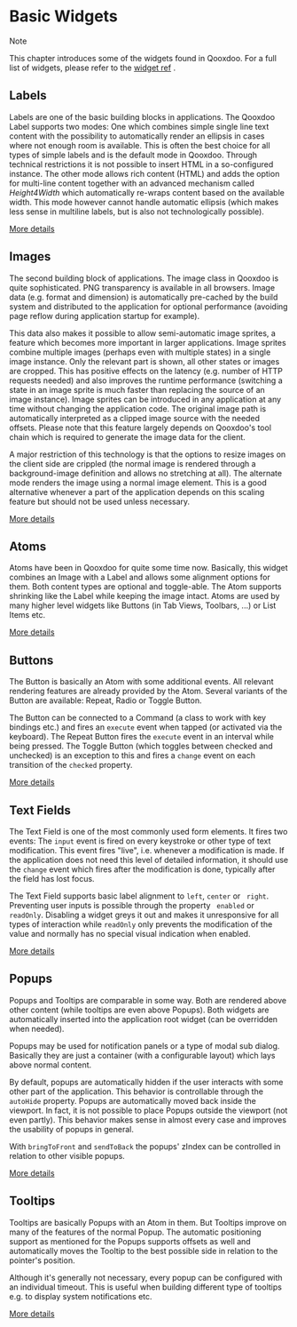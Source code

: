 # Basic Widgets

<div class="note">

<div class="admonition-title">

Note

</div>

This chapter introduces some of the widgets found in Qooxdoo. For a
full list of widgets, please refer to the [widget ref](widget_ref.md)
        .

</div>

## Labels

Labels are one of the basic building blocks in applications. The
Qooxdoo Label supports two modes: One which combines simple single
line text content with the possibility to automatically render an
ellipsis in cases where not enough room is available. This is often
the best choice for all types of simple labels and is the default mode
in Qooxdoo. Through technical restrictions it is not possible to
insert HTML in a so-configured instance. The other mode allows rich
content (HTML) and adds the option for multi-line content together
with an advanced mechanism called _Height4Width_ which automatically
re-wraps content based on the available width. This mode however
cannot handle automatic ellipsis (which makes less sense in multiline
labels, but is also not technologically possible).

[More details](label.md)

## Images

The second building block of applications. The image class in Qooxdoo
is quite sophisticated. PNG transparency is available in all browsers.
Image data (e.g. format and dimension) is automatically pre-cached by
the build system and distributed to the application for optional
performance (avoiding page reflow during application startup for
example).

This data also makes it possible to allow semi-automatic image
sprites, a feature which becomes more important in larger
applications. Image sprites combine multiple images (perhaps even with
multiple states) in a single image instance. Only the relevant part is
shown, all other states or images are cropped. This has positive
effects on the latency (e.g. number of HTTP requests needed) and also
improves the runtime performance (switching a state in an image sprite
is much faster than replacing the source of an image instance). Image
sprites can be introduced in any application at any time without
changing the application code. The original image path is
automatically interpreted as a clipped image source with the needed
offsets. Please note that this feature largely depends on Qooxdoo's
tool chain which is required to generate the image data for the
client.

A major restriction of this technology is that the options to resize
images on the client side are crippled (the normal image is rendered
through a background-image definition and allows no stretching at
all). The alternate mode renders the image using a normal image
element. This is a good alternative whenever a part of the application
depends on this scaling feature but should not be used unless
necessary.

[More details](image.md)

## Atoms

Atoms have been in Qooxdoo for quite some time now. Basically, this
widget combines an Image with a Label and allows some alignment
options for them. Both content types are optional and toggle-able. The
Atom supports shrinking like the Label while keeping the image intact.
Atoms are used by many higher level widgets like Buttons (in Tab
Views, Toolbars, ...) or List Items etc.

[More details](atom.md)

## Buttons

The Button is basically an Atom with some additional events. All
relevant rendering features are already provided by the Atom. Several
variants of the Button are available: Repeat, Radio or Toggle Button.

The Button can be connected to a Command (a class to work with key
bindings etc.) and fires an `execute` event when tapped (or activated
via the keyboard). The Repeat Button fires the `execute` event in an
interval while being pressed. The Toggle Button (which toggles between
checked and unchecked) is an exception to this and fires a `change`
event on each transition of the `checked` property.

[More details](button.md)

## Text Fields

The Text Field is one of the most commonly used form elements. It
fires two events: The `input` event is fired on every keystroke or
other type of text modification. This event fires "live", i.e.
whenever a modification is made. If the application does not need this
level of detailed information, it should use the `change` event which
fires after the modification is done, typically after the field has
lost focus.

The Text Field supports basic label alignment to `left`, `center` or `
right`. Preventing user inputs is possible through the property `
enabled` or `readOnly`. Disabling a widget greys it out and makes it
unresponsive for all types of interaction while `readOnly` only
prevents the modification of the value and normally has no special
visual indication when enabled.

[More details](textfield.md)

## Popups

Popups and Tooltips are comparable in some way. Both are rendered
above other content (while tooltips are even above Popups). Both
widgets are automatically inserted into the application root widget
(can be overridden when needed).

Popups may be used for notification panels or a type of modal sub
dialog. Basically they are just a container (with a configurable
layout) which lays above normal content.

By default, popups are automatically hidden if the user interacts with
some other part of the application. This behavior is controllable
through the `autoHide` property. Popups are automatically moved back
inside the viewport. In fact, it is not possible to place Popups
outside the viewport (not even partly). This behavior makes sense in
almost every case and improves the usability of popups in general.

With `bringToFront` and `sendToBack` the popups' zIndex can be
controlled in relation to other visible popups.

[More details](popup.md)

## Tooltips

Tooltips are basically Popups with an Atom in them. But Tooltips
improve on many of the features of the normal Popup. The automatic
positioning support as mentioned for the Popups supports offsets as
well and automatically moves the Tooltip to the best possible side in
relation to the pointer's position.

Although it's generally not necessary, every popup can be configured
with an individual timeout. This is useful when building different
type of tooltips e.g. to display system notifications etc.

[More details](tooltip.md)
